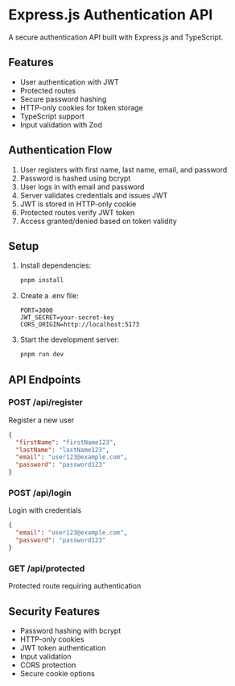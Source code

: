# Express.js Authentication API

A secure authentication API built with Express.js and TypeScript.

## Features

- User authentication with JWT
- Protected routes
- Secure password hashing
- HTTP-only cookies for token storage
- TypeScript support
- Input validation with Zod

## Authentication Flow

1. User registers with first name, last name, email, and password
2. Password is hashed using bcrypt
3. User logs in with email and password
4. Server validates credentials and issues JWT
5. JWT is stored in HTTP-only cookie
6. Protected routes verify JWT token
7. Access granted/denied based on token validity

## Setup

1. Install dependencies:

   ```bash
   pnpm install
   ```

2. Create a .env file:

   ```
   PORT=3000
   JWT_SECRET=your-secret-key
   CORS_ORIGIN=http://localhost:5173
   ```

3. Start the development server:
   ```bash
   pnpm run dev
   ```

## API Endpoints

### POST /api/register

Register a new user

```json
{
  "firstName": "firstName123",
  "lastName": "lastName123",
  "email": "user123@example.com",
  "password": "password123"
}
```

### POST /api/login

Login with credentials

```json
{
  "email": "user123@example.com",
  "password": "password123"
}
```

### GET /api/protected

Protected route requiring authentication

## Security Features

- Password hashing with bcrypt
- HTTP-only cookies
- JWT token authentication
- Input validation
- CORS protection
- Secure cookie options
